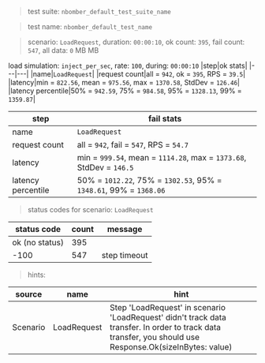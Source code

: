 > test suite: `nbomber_default_test_suite_name`

> test name: `nbomber_default_test_name`

> scenario: `LoadRequest`, duration: `00:00:10`, ok count: `395`, fail count: `547`, all data: `0` MB MB

load simulation: `inject_per_sec`, rate: `100`, during: `00:00:10`
|step|ok stats|
|---|---|
|name|`LoadRequest`|
|request count|all = `942`, ok = `395`, RPS = `39.5`|
|latency|min = `822.56`, mean = `975.56`, max = `1370.58`, StdDev = `126.46`|
|latency percentile|50% = `942.59`, 75% = `984.58`, 95% = `1328.13`, 99% = `1359.87`|

|step|fail stats|
|---|---|
|name|`LoadRequest`|
|request count|all = `942`, fail = `547`, RPS = `54.7`|
|latency|min = `999.54`, mean = `1114.28`, max = `1373.68`, StdDev = `146.5`|
|latency percentile|50% = `1012.22`, 75% = `1302.53`, 95% = `1348.61`, 99% = `1368.06`|
> status codes for scenario: `LoadRequest`

|status code|count|message|
|---|---|---|
|ok (no status)|395||
|-100|547|step timeout|

> hints:

|source|name|hint|
|---|---|---|
|Scenario|LoadRequest|Step 'LoadRequest' in scenario 'LoadRequest' didn't track data transfer. In order to track data transfer, you should use Response.Ok(sizeInBytes: value)|
